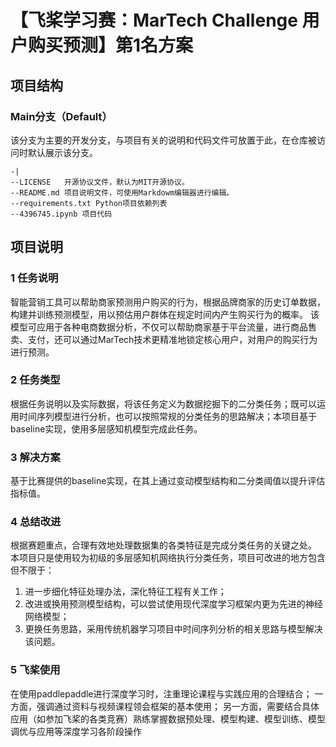 # 【飞桨学习赛：MarTech Challenge 用户购买预测】第1名方案

## 项目结构

### Main分支（Default）
该分支为主要的开发分支，与项目有关的说明和代码文件可放置于此，在仓库被访问时默认展示该分支。
```
-|
--LICENSE   开源协议文件，默认为MIT开源协议。
--README.md 项目说明文件，可使用Markdowm编辑器进行编辑。
--requirements.txt Python项目依赖列表
--4396745.ipynb 项目代码
```  

## 项目说明

### 1 任务说明
智能营销工具可以帮助商家预测用户购买的行为，根据品牌商家的历史订单数据，构建并训练预测模型，用以预估用户群体在规定时间内产生购买行为的概率。
该模型可应用于各种电商数据分析，不仅可以帮助商家基于平台流量，进行商品售卖、支付，还可以通过MarTech技术更精准地锁定核心用户，对用户的购买行为进行预测。

### 2 任务类型
根据任务说明以及实际数据，将该任务定义为数据挖掘下的二分类任务；既可以运用时间序列模型进行分析，也可以按照常规的分类任务的思路解决；本项目基于baseline实现，使用多层感知机模型完成此任务。

### 3 解决方案
基于比赛提供的baseline实现，在其上通过变动模型结构和二分类阈值以提升评估指标值。

### 4 总结改进
根据赛题重点，合理有效地处理数据集的各类特征是完成分类任务的关键之处。
本项目只是使用较为初级的多层感知机网络执行分类任务，项目可改进的地方包含但不限于：

1. 进一步细化特征处理办法，深化特征工程有关工作；
2. 改进或换用预测模型结构，可以尝试使用现代深度学习框架内更为先进的神经网络模型；
3. 更换任务思路，采用传统机器学习项目中时间序列分析的相关思路与模型解决该问题。

### 5 飞桨使用
在使用paddlepaddle进行深度学习时，注重理论课程与实践应用的合理结合； 一方面，强调通过资料与视频课程领会框架的基本使用； 另一方面，需要结合具体应用（如参加飞桨的各类竞赛）熟练掌握数据预处理、模型构建、模型训练、模型调优与应用等深度学习各阶段操作
